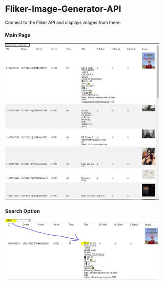 # Fliker-Image-Generator-API
Connect to the Fliker API and displays images from there.

<h3>Main Page</h3>
<img src="Images/Capture.JPG" width="800px">

<h3>Search Option</h3>
<img src="Images/Captsdsdure.JPG">

